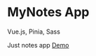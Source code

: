 # MyNotes App

Vue.js, Pinia, Sass

Just notes app 
[Demo](https://fabulous-piroshki-8ddf21.netlify.app)
